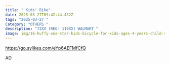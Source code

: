 ```yaml
---
title: " Kids' Bike"
date: 2025-03-27T09:42:44.432Z
tags: "2025-03-27 "
Category: "OTHERS "
description: "72XX (REG- 119XX) WALMART "
image: img/16-huffy-sea-star-kids-bicycle-for-kids-ages-4-years-child-metallic-purple_a18a7d16-1916-4c7c-94cc-ec350f642870.5602f4a5a5977ac4b4c94f814693a20d.avif
---
```

<!--StartFragment-->

https://go.sylikes.com/eYp6AEFMfCfQ

<!--EndFragment--> AD